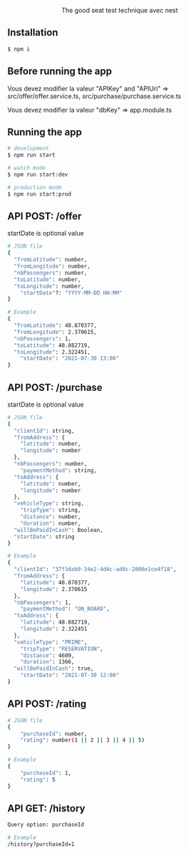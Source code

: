 <p align="center">
  The good seat test technique avec nest
</p>

## Installation

```bash
$ npm i
```

## Before running the app

<p>Vous devez modifier la valeur "APIKey" and "APIUrl" => src/offer/offer.service.ts, src/purchase/purchase.service.ts </p>
<p>Vous devez modifier la valeur "dbKey" => app.module.ts</p>

## Running the app

```bash
# development
$ npm run start

# watch mode
$ npm run start:dev

# production mode
$ npm run start:prod
```

## API POST: /offer

<p>startDate is optional value</p>

```bash
# JSON file
{
  "fromLatitude": number,
  "fromLongitude": number,
  "nbPassengers": number,
  "toLatitude": number,
  "toLongitude": number,
	"startDate"?: "YYYY-MM-DD HH:MM"
}

# Example
{
  "fromLatitude": 48.870377,
  "fromLongitude": 2.370615,
  "nbPassengers": 1,
  "toLatitude": 48.882719,
  "toLongitude": 2.322451,
	"startDate": "2021-07-30 13:06"
}
```

## API POST: /purchase

<p>startDate is optional value</p>

```bash
# JSON file
{
  "clientId": string,
  "fromAddress": {
    "latitude": number,
    "longitude": number
  },
  "nbPassengers": number,
	"paymentMethod": string,
  "toAddress": {
    "latitude": number,
    "longitude": number
  },
  "vehicleType": string,
	"tripType": string,
	"distance": number,
	"duration": number,
  "willBePaidInCash": Boolean,
  "startDate": string
}

# Example
{
  "clientId": "37f3dab9-34e2-4d6c-ad8c-2806e1ce4f18",
  "fromAddress": {
    "latitude": 48.870377,
    "longitude": 2.370615
  },
  "nbPassengers": 1,
	"paymentMethod": "ON_BOARD",
  "toAddress": {
    "latitude": 48.882719,
    "longitude": 2.322451
  },
  "vehicleType": "PRIME",
	"tripType": "RESERVATION",
	"distance": 4609,
	"duration": 1366,
  "willBePaidInCash": true,
	"startDate": "2021-07-30 12:00"
}
```

## API POST: /rating

```bash
# JSON file
{
	"purchaseId": number,
	"rating": number(1 || 2 || 3 || 4 || 5)
}

# Example
{
	"purchaseId": 1,
	"rating": 5
}
```

## API GET: /history

```bash
Query option: purchaseId

# Example
/history?purchaseId=1
```
